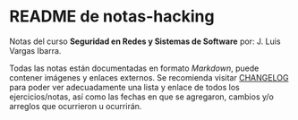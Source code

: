 # README de notas-hacking

Notas del curso **Seguridad en Redes y Sistemas de Software** por: J. Luis Vargas Ibarra.

Todas las notas están documentadas en formato *Markdown*, puede contener imágenes y enlaces externos.
Se recomienda visitar [CHANGELOG](CHANGELOG.md) para poder ver adecuadamente una lista y enlace de todos los ejercicios/notas, así como las fechas en que se agregaron, cambios y/o arreglos que ocurrieron u ocurrirán.
